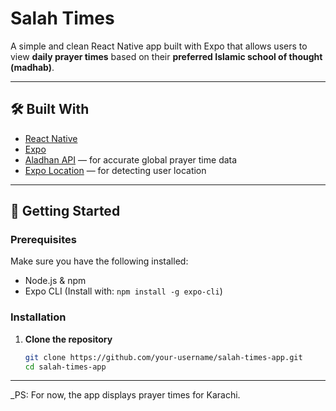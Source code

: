 # Salah Times

A simple and clean React Native app built with Expo that allows users to view **daily prayer times** based on their **preferred Islamic school of thought (madhab)**.

---

## 🛠️ Built With

- [React Native](https://reactnative.dev/)
- [Expo](https://expo.dev/)
- [Aladhan API](https://aladhan.com/prayer-times-api) — for accurate global prayer time data
- [Expo Location](https://docs.expo.dev/versions/latest/sdk/location/) — for detecting user location

---

## 🚀 Getting Started

### Prerequisites

Make sure you have the following installed:

- Node.js & npm
- Expo CLI (Install with: `npm install -g expo-cli`)

### Installation

1. **Clone the repository**

   ```bash
   git clone https://github.com/your-username/salah-times-app.git
   cd salah-times-app
---
_PS: For now, the app displays prayer times for Karachi.
